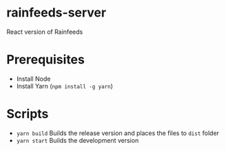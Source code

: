 # rainfeeds-server
React version of Rainfeeds

# Prerequisites
* Install Node
* Install Yarn (`npm install -g yarn`)

# Scripts
* `yarn build` Builds the release version and places the files to `dist` folder
* `yarn start` Builds the development version
